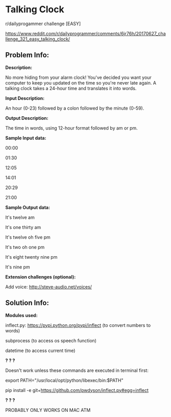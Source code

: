 # Talking Clock
r/dailyprogammer challenge [EASY]

https://www.reddit.com/r/dailyprogrammer/comments/6jr76h/20170627_challenge_321_easy_talking_clock/

Problem Info:
---------------------------------------------------

**Description:**

No more hiding from your alarm clock! You've decided you want your computer to keep you updated on the time so you're never late again. A talking clock takes a 24-hour time and translates it into words.


**Input Description:**

An hour (0-23) followed by a colon followed by the minute (0-59).


**Output Description:**

The time in words, using 12-hour format followed by am or pm.


**Sample Input data:**

00:00

01:30

12:05

14:01

20:29

21:00


**Sample Output data:**

It's twelve am

It's one thirty am

It's twelve oh five pm

It's two oh one pm

It's eight twenty nine pm

It's nine pm


**Extension challenges (optional):**

Add voice: http://steve-audio.net/voices/



Solution Info:
---------------------------------------------------
**Modules used:**

inflect.py: https://pypi.python.org/pypi/inflect
(to convert numbers to words)

subprocess
(to access os speech function)

datetime
(to access current time)


**? ? ?**

Doesn't work unless these commands are executed in terminal first:


export PATH="/usr/local/opt/python/libexec/bin:$PATH"

pip install -e git+https://github.com/pwdyson/inflect.py#egg=inflect

**? ? ?**

PROBABLY ONLY WORKS ON MAC ATM

